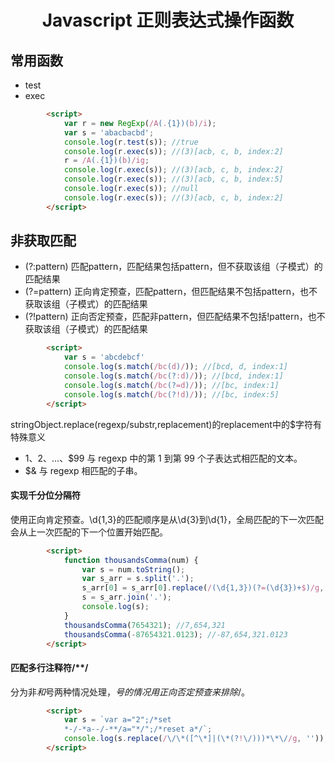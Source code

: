 <h1 align="center"> Javascript 正则表达式操作函数</h1>

常用函数
-

- test
- exec

```html
		<script>
			var r = new RegExp(/A(.{1})(b)/i);
			var s = 'abacbacbd';
			console.log(r.test(s)); //true
			console.log(r.exec(s)); //(3)[acb, c, b, index:2]
			r = /A(.{1})(b)/ig;
			console.log(r.exec(s)); //(3)[acb, c, b, index:2]
			console.log(r.exec(s)); //(3)[acb, c, b, index:5]
			console.log(r.exec(s)); //null
			console.log(r.exec(s)); //(3)[acb, c, b, index:2]
		</script>
```

非获取匹配
-

- (?:pattern) 匹配pattern，匹配结果包括pattern，但不获取该组（子模式）的匹配结果
- (?=pattern) 正向肯定预查，匹配pattern，但匹配结果不包括pattern，也不获取该组（子模式）的匹配结果
- (?!pattern) 正向否定预查，匹配非pattern，但匹配结果不包括!pattern，也不获取该组（子模式）的匹配结果

```html
		<script>
			var s = 'abcdebcf'
			console.log(s.match(/bc(d)/)); //[bcd, d, index:1]
			console.log(s.match(/bc(?:d)/)); //[bcd, index:1]
			console.log(s.match(/bc(?=d)/)); //[bc, index:1]
			console.log(s.match(/bc(?!d)/)); //[bc, index:5]
		</script>
```

stringObject.replace(regexp/substr,replacement)的replacement中的$字符有特殊意义

- $1、$2、...、$99 与 regexp 中的第 1 到第 99 个子表达式相匹配的文本。
- $& 与 regexp 相匹配的子串。

#### 实现千分位分隔符

使用正向肯定预查。\d{1,3}的匹配顺序是从\d{3}到\d{1}，全局匹配的下一次匹配会从上一次匹配的下一个位置开始匹配。

```html
		<script>
			function thousandsComma(num) {
				var s = num.toString();
				var s_arr = s.split('.');
				s_arr[0] = s_arr[0].replace(/(\d{1,3})(?=(\d{3})+$)/g, '$1,');
				s = s_arr.join('.');
				console.log(s);
			}
			thousandsComma(7654321); //7,654,321
			thousandsComma(-87654321.0123); //-87,654,321.0123
		</script>
```

#### 匹配多行注释符/**/

分为非*和*号两种情况处理，*号的情况用正向否定预查来排除*/。

```html
		<script>
			var s = `var a="2";/*set
			*-/-*a--/-**/a="*/";/*reset a*/`;
			console.log(s.replace(/\/\*([^\*]|(\*(?!\/)))*\*\//g, '')); //'var a="2";a="*/";'
		</script>
```

